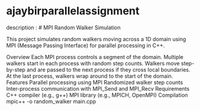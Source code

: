 # ajaybirparallelassignment

description : # MPI Random Walker Simulation

This project simulates random walkers moving across a 1D domain using MPI (Message Passing Interface) for parallel processing in C++.

Overview
Each MPI process controls a segment of the domain.
Multiple walkers start in each process with random step counts.
Walkers move step-by-step and are passed to the next process if they cross local boundaries.
At the last process, walkers wrap around to the start of the domain.
Features
Parallel processing using MPI
Randomized walker step counts
Inter-process communication with MPI_Send and MPI_Recv
Requirements
C++ compiler (e.g., g++)
MPI library (e.g., MPICH, OpenMPI)
Compilation
mpic++ -o random_walker main.cpp
